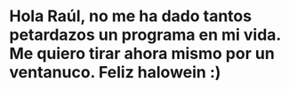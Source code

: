 # Hola Raúl, no me ha dado tantos petardazos un programa en mi vida. Me quiero tirar ahora mismo por un ventanuco. Feliz halowein :) 
